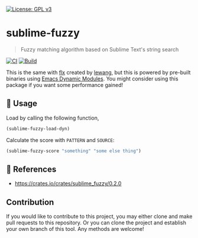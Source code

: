 [![License: GPL v3](https://img.shields.io/badge/License-GPL%20v3-blue.svg)](https://www.gnu.org/licenses/gpl-3.0)

# sublime-fuzzy
> Fuzzy matching algorithm based on Sublime Text's string search

[![CI](https://github.com/jcs-elpa/sublime-fuzzy/actions/workflows/test.yml/badge.svg)](https://github.com/jcs-elpa/sublime-fuzzy/actions/workflows/test.yml)
[![Build](https://github.com/jcs-elpa/sublime-fuzzy/actions/workflows/build.yml/badge.svg)](https://github.com/jcs-elpa/sublime-fuzzy/actions/workflows/build.yml)

This is the same with [flx](https://github.com/lewang/flx) created by [lewang](https://github.com/lewang/),
but this is powered by pre-built binaries using [Emacs Dynamic Modules](https://www.gnu.org/software/emacs/manual/html_node/elisp/Dynamic-Modules.html).
You might consider using this package if you want some performance gained!

## 🔨 Usage

Load by calling the following function,

```el
(sublime-fuzzy-load-dyn)
```

Calculate the score with `PATTERN` and `SOURCE`:

```el
(sublime-fuzzy-score "something" "some else thing")
```

## 🔗 References

* https://crates.io/crates/sublime_fuzzy/0.2.0

## Contribution

If you would like to contribute to this project, you may either
clone and make pull requests to this repository. Or you can
clone the project and establish your own branch of this tool.
Any methods are welcome!
